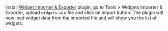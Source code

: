 Install [Widget Importer & Exporter](https://wordpress.org/plugins/widget-importer-exporter/) plugin, go to Tools > Widgets Importer & Exporter, upload ```widgets.wie``` file and click on import button. The plugin will now load widget data from the imported file and will show you the list of widgets.
